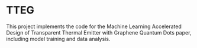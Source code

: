 # TTEG
This project implements the code for the Machine Learning Accelerated Design of Transparent Thermal Emitter with Graphene Quantum Dots paper, including model training and data analysis.
